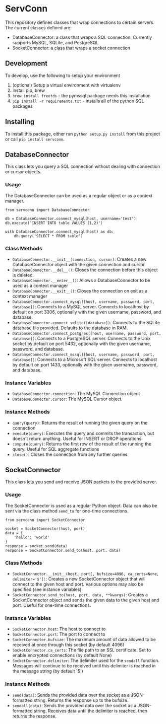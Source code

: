 ServConn
========

This repository defines classes that wrap connections to certain servers. The current classes defined are:
- DatabaseConnector: a class that wraps a SQL connection. Currently supports MySQL, SQLite, and PostgreSQL
- SocketConnector: a class that wraps a socket connection

Development
-----------

To develop, use the following to setup your environment

1. (optional) Setup a virtual environment with virtualenv
2. Install pip, brew
3. `brew install freetds` - the pymssql package needs this installation
4. `pip install -r requirements.txt` - installs all of the python SQL packages

Installing
----------

To install this package, either run `python setup.py install` from this project or call `pip install servconn`.

DatabaseConnector
-----------------

This class lets you query a SQL connection without dealing with connection or cursor objects.

### Usage

The DatabaseConnector can be used as a regular object or as a context manager.

```
from servconn import DatabaseConnector

db = DatabaseConnector.connect_mysql(host, username='test')
db.execute('INSERT INTO table VALUES (1,2)')

with DatabaseConnector.connect_mysql(host) as db:
    db.query('SELECT * FROM table')
```

### Class Methods
- `DatabaseConnector.__init__(connection, cursor)`: Creates a new DatabaseConnector object with the given connection and cursor.
- `DatabaseConnector.__del__()`: Closes the connection before this object is deleted.
- `DatabaseConnector.__enter__()`: Allows a DatabaseConnector to be used as a context manager
- `DatabaseConnector.__exit__()`: Closes the connection on exit as a context manager
- `DatabaseConnector.connect_mysql([host, username, password, port, database])`: Connects to a MySQL server. Connects to localhost by default on port 3306, optionally with the given username, password, and database.
- `DatabaseConnector.connect_sqlite([database])`: Connects to the SQLite database file provided. Defaults to the database in RAM.
- `DatabaseConnector.connect_postgres([host, username, password, port, database])`: Connects to a PostgreSQL server. Connects to the Unix socket by default on port 5432, optionally with the given username, password, and database.
- `DatabaseConnector.connect_mssql([host, username, password, port, database])`: Connects to a Microsoft SQL server. Connects to localhost by default on port 1433, optionally with the given username, password, and database.

### Instance Variables
- `DatabaseConnector.connection`: The MySQL Connection object
- `DatabaseConnector.cursor`: The MySQL Cursor object

### Instance Methods
- `query(query)`: Returns the result of running the given query on the connection
- `execute(query)`: Executes the query and commits the transaction, but doesn't return anything. Useful for INSERT or DROP operations
- `compute(query)`: Returns the first row of the result of the running the query. Useful for SQL aggregate functions
- `close()`: Closes the connection from any further queries

SocketConnector
---------------

This class lets you send and receive JSON packets to the provided server.

### Usage

The SocketConnector is used as a regular Python object. Data can also be sent via the class method `send_to` for one-time connections.

```
from servconn import SocketConnector

socket = SocketConnector(host, port)
data = {
    'hello': 'world'
}
response = socket.send(data)
response = SocketConnector.send_to(host, port, data)
```

### Class Methods
- `SocketConnector.__init__(host, port[, bufsize=4096, ca_certs=None, delimiter='$'])`: Creates a new SocketConnector object that will connect to the given host and port. Various options may also be specified (see instance variables)
- `SocketConnector.send_to(host, port, data, **kwargs)`: Creates a SocketConnector object and sends the given data to the given host and port. Useful for one-time connections.

### Instance Variables
- `SocketConnector.host`: The host to connect to
- `SocketConnector.port`: The port to connect to
- `SocketConnector.bufsize`: The maximum amount of data allowed to be received at once through this socket (by default 4096)
- `SocketConnector.ca_certs`: The file path to an SSL certificate. Set to enable encrypted connections (by default None)
- `SocketConnector.delimiter`: The delimiter used for the `sendall` function. Messages will continue to be received until this delimiter is reached in the message string (by default '$')

### Instance Methods
- `send(data)`: Sends the provided data over the socket as a JSON-formatted string. Returns the response up to the bufsize.
- `sendall(data)`: Sends the provided data over the socket as a JSON-formatted string. Receives data until the delimiter is reached, then returns the response.
